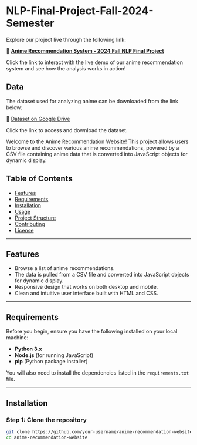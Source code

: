 # NLP-Final-Project-Fall-2024-Semester

Explore our project live through the following link:

🔗 **[Anime Recommendation System - 2024 Fall NLP Final Project](https://ghiyeoz.github.io/2024_Fall_NLP_Final_Project/)**  

Click the link to interact with the live demo of our anime recommendation system and see how the analysis works in action!

## Data

The dataset used for analyzing anime can be downloaded from the link below:

🔗 [Dataset on Google Drive](https://drive.google.com/drive/folders/1ef-PQRhQ0Z-eZB1_YET4AFnIAtMIe52W?usp=drive_link)

Click the link to access and download the dataset.

Welcome to the Anime Recommendation Website! This project allows users to browse and discover various anime recommendations, powered by a CSV file containing anime data that is converted into JavaScript objects for dynamic display.

## **Table of Contents**

- [Features](#features)
- [Requirements](#requirements)
- [Installation](#installation)
- [Usage](#usage)
- [Project Structure](#project-structure)
- [Contributing](#contributing)
- [License](#license)

---

## **Features**

- Browse a list of anime recommendations.
- The data is pulled from a CSV file and converted into JavaScript objects for dynamic display.
- Responsive design that works on both desktop and mobile.
- Clean and intuitive user interface built with HTML and CSS.

---

## **Requirements**

Before you begin, ensure you have the following installed on your local machine:

- **Python 3.x**  
- **Node.js** (for running JavaScript)
- **pip** (Python package installer)

You will also need to install the dependencies listed in the `requirements.txt` file.

---

## **Installation**

### **Step 1: Clone the repository**

```bash
git clone https://github.com/your-username/anime-recommendation-website.git
cd anime-recommendation-website

